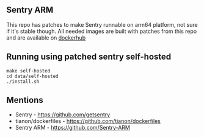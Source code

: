 ## Sentry ARM
This repo has patches to make Sentry runnable on arm64 platform, not sure if it's stable though.
All needed images are built with patches from this repo and are available on [dockerhub](https://hub.docker.com/u/kugo12)

## Running using patched sentry self-hosted
```shell
make self-hosted
cd data/self-hosted
./install.sh
```

## Mentions
- Sentry - https://github.com/getsentry
- tianon/dockerfiles - https://github.com/tianon/dockerfiles
- Sentry ARM - https://github.com/Sentry-ARM
